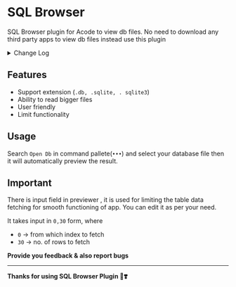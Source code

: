 # SQL Browser

SQL Browser plugin for Acode to view db files.
No need to download any third party apps to view db files instead
use this plugin

<details>
    <summary>Change Log</summary>
    <code><strong>v1.0.2</strong></code>
    <ul>
        <li>Bug Fixed</li>
    </ul>
    <code><strong>v1.0.1</strong></code>
    <ul>
        <li>Change opening db file system</li>
        <li>Bug Fixed</li>
    </ul>
</details>

## Features
- Support extension (`.db, .sqlite, . sqlite3`)
- Ability to read bigger files
- User friendly
- Limit functionality

## Usage
Search `Open Db` in command pallete(`•••`) and select your database file
then it will automatically preview the result.

## Important

There is input field in previewer , it is used for limiting
the table data fetching for smooth functioning of app. You can edit it
as per your need. 

It takes input in `0,30` form, where 
- `0` -> from which index to fetch
- `30` -> no. of rows to fetch

**Provide you feedback & also report bugs**

---

**Thanks for using SQL Browser Plugin 🎉❣️**